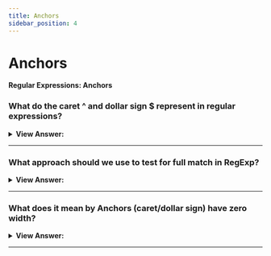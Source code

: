 ```yaml
---
title: Anchors
sidebar_position: 4
---
```


# Anchors

**Regular Expressions: Anchors**

<head>
  <title>RegExp Anchors - JavaScript Interview Questions & Answers</title>
  <meta charSet="utf-8" />
</head>

### What do the caret ^ and dollar sign $ represent in regular expressions?

<details>
  <summary><strong>View Answer:</strong></summary>
  <div>
  <div><strong>Interview Response:</strong> The caret ^ and dollar $ characters have special meaning in a regexp. They are called “anchors”. The caret ^ matches at the beginning of the text, and the dollar $ represents the end. It should be noted, we could use the startsWith and endsWith methods to perform the same task, which is recommended. Regular expressions should be used for more complex tests.
    </div><br />
  <div><strong className="codeExample">Code Example:</strong><br /><br />

  <div></div>

```js
let str1 = 'Mary had a little lamb';
alert(/^Mary/.test(str1)); // true

let str2 = "it's fleece was white as snow";
alert(/snow$/.test(str2)); // true
```

  </div>
  </div>
</details>

---

### What approach should we use to test for full match in RegExp?

<details>
  <summary><strong>View Answer:</strong></summary>
  <div>
  <div><strong>Interview Response:</strong> Both anchors, caret, and dollar sign, together ^...$ are often used to test whether a string fully matches the pattern. For instance, to check if the user input is in the right format.
    </div><br />
  <div><strong className="codeExample">Code Example:</strong><br /><br />

  <div></div>

```js
let goodInput = '12:34';
let badInput = '12:345';

let regexp = /^\d\d:\d\d$/;
alert(regexp.test(goodInput)); // true
alert(regexp.test(badInput)); // false
```

  </div>
  </div>
</details>

---

### What does it mean by Anchors (caret/dollar sign) have zero width?

<details>
  <summary><strong>View Answer:</strong></summary>
  <div>
  <div><strong>Interview Response:</strong> It means they do not match a character, but rather force the regexp engine to check the condition (text start/end).
    </div>
  </div>
</details>

---
